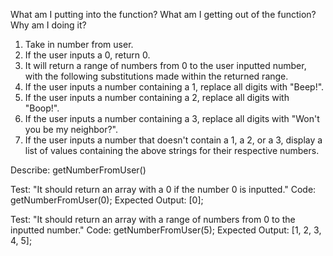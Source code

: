 What am I putting into the function?
What am I getting out of the function?
Why am I doing it?

1. Take in number from user.
2. If the user inputs a 0, return 0.
3. It will return a range of numbers from 0 to the user inputted number, with the following substitutions made within the returned range.
4. If the user inputs a number containing a 1, replace all digits with "Beep!".
5. If the user inputs a number containing a 2, replace all digits with "Boop!".
6. If the user inputs a number containing a 3, replace all digits with "Won't you be my neighbor?".
7. If the user inputs a number that doesn't contain a 1, a 2, or a 3, display a list of values containing the above strings for their respective numbers.

Describe: getNumberFromUser()

Test: "It should return an array with a 0 if the number 0 is inputted."
Code: getNumberFromUser(0);
Expected Output: [0];

Test: "It should return an array with a range of numbers from 0 to the inputted number."
Code: getNumberFromUser(5);
Expected Output: [1, 2, 3, 4, 5];



